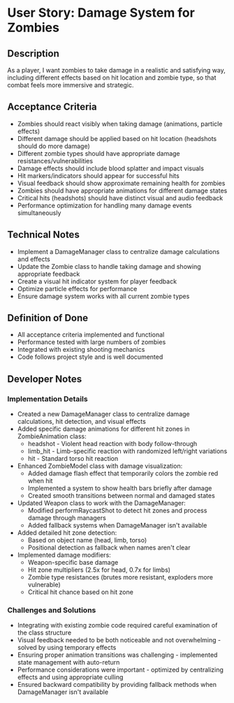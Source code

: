 # User Story: Damage System for Zombies

## Description
As a player, I want zombies to take damage in a realistic and satisfying way, including different effects based on hit location and zombie type, so that combat feels more immersive and strategic.

## Acceptance Criteria
- Zombies should react visibly when taking damage (animations, particle effects)
- Different damage should be applied based on hit location (headshots should do more damage)
- Different zombie types should have appropriate damage resistances/vulnerabilities
- Damage effects should include blood splatter and impact visuals
- Hit markers/indicators should appear for successful hits
- Visual feedback should show approximate remaining health for zombies
- Zombies should have appropriate animations for different damage states
- Critical hits (headshots) should have distinct visual and audio feedback
- Performance optimization for handling many damage events simultaneously

## Technical Notes
- Implement a DamageManager class to centralize damage calculations and effects
- Update the Zombie class to handle taking damage and showing appropriate feedback
- Create a visual hit indicator system for player feedback
- Optimize particle effects for performance
- Ensure damage system works with all current zombie types

## Definition of Done
- All acceptance criteria implemented and functional
- Performance tested with large numbers of zombies
- Integrated with existing shooting mechanics
- Code follows project style and is well documented

## Developer Notes
### Implementation Details
- Created a new DamageManager class to centralize damage calculations, hit detection, and visual effects
- Added specific damage animations for different hit zones in ZombieAnimation class:
  - headshot - Violent head reaction with body follow-through  
  - limb_hit - Limb-specific reaction with randomized left/right variations
  - hit - Standard torso hit reaction
- Enhanced ZombieModel class with damage visualization:
  - Added damage flash effect that temporarily colors the zombie red when hit
  - Implemented a system to show health bars briefly after damage
  - Created smooth transitions between normal and damaged states
- Updated Weapon class to work with the DamageManager:
  - Modified performRaycastShot to detect hit zones and process damage through managers
  - Added fallback systems when DamageManager isn't available
- Added detailed hit zone detection:
  - Based on object name (head, limb, torso)
  - Positional detection as fallback when names aren't clear
- Implemented damage modifiers:
  - Weapon-specific base damage
  - Hit zone multipliers (2.5x for head, 0.7x for limbs)
  - Zombie type resistances (brutes more resistant, exploders more vulnerable)
  - Critical hit chance based on hit zone

### Challenges and Solutions
- Integrating with existing zombie code required careful examination of the class structure
- Visual feedback needed to be both noticeable and not overwhelming - solved by using temporary effects
- Ensuring proper animation transitions was challenging - implemented state management with auto-return
- Performance considerations were important - optimized by centralizing effects and using appropriate culling
- Ensured backward compatibility by providing fallback methods when DamageManager isn't available 